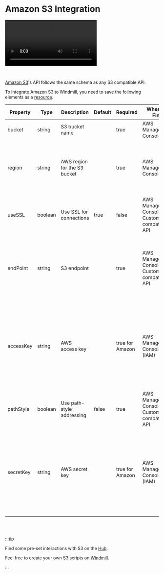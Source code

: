 # Amazon S3 Integration

<video
    className="border-2 rounded-xl object-cover w-full h-full"
    controls
    id="main-video"
    src="/videos/s3_objects_in_bucket.mp4"
/>

<br/>

[Amazon S3](https://aws.amazon.com/s3/)'s API follows the same schema as any S3 compatible API.

To integrate Amazon S3 to Windmill, you need to save the following elements as a [resource](../core_concepts/3_resources_and_types/index.md).


| Property   | Type    | Description                  | Default | Required | Where to Find                                      | Additional Details |
|------------|---------|------------------------------|---------|----------|----------------------------------------------------|--------------------|
| bucket     | string  | S3 bucket name               |         | true     | AWS Management Console                             | Name of the S3 bucket to access |
| region     | string  | AWS region for the S3 bucket |         | true     | AWS Management Console                             | Region where the S3 bucket is located. Can also be found by checking the endpoint URL for the bucket. In the form `eu-west-3` |
| useSSL     | boolean | Use SSL for connections      | true    | false    | AWS Management Console or Custom S3-compatible API | SSL/TLS is required for Amazon S3 |
| endPoint   | string  | S3 endpoint                  |         | true     | AWS Management Console or Custom S3-compatible API | Endpoint URL will vary by region or custom API provider. Can be found in the [AWS documentation](https://docs.aws.amazon.com/general/latest/gr/s3.html) in the form `s3.eu-west-3.amazonaws.com`. |
| accessKey  | string  | AWS access key               |         | true for Amazon    | AWS Management Console (IAM)                       | Access key ID for AWS account owner. Can be found in the IAM section of the AWS Management Console under "My Security Credentials". Make sure the user has the right policies allocated. |
| pathStyle  | boolean | Use path-style addressing    | false   | true    | AWS Management Console or Custom S3-compatible API | Default is virtual-hosted-style URLs |
| secretKey  | string  | AWS secret key               |         | true for Amazon    | AWS Management Console (IAM)                       | Secret access key for AWS account owner. Can be found in the IAM section of the AWS Management Console under "My Security Credentials". Make sure the user has the right policies allocated. |

<br/><br/>

:::tip

Find some pre-set interactions with S3 on the [Hub](https://hub.windmill.dev/integrations/s3).

Feel free to create your own S3 scripts on [Windmill](../getting_started/00_how_to_use_windmill/index.md).

:::